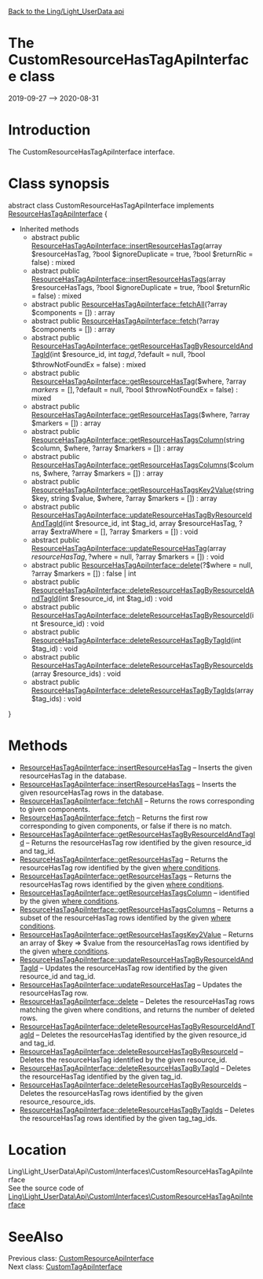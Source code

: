 [Back to the Ling/Light_UserData api](https://github.com/lingtalfi/Light_UserData/blob/master/doc/api/Ling/Light_UserData.md)



The CustomResourceHasTagApiInterface class
================
2019-09-27 --> 2020-08-31






Introduction
============

The CustomResourceHasTagApiInterface interface.



Class synopsis
==============


abstract class <span class="pl-k">CustomResourceHasTagApiInterface</span> implements [ResourceHasTagApiInterface](https://github.com/lingtalfi/Light_UserData/blob/master/doc/api/Ling/Light_UserData/Api/Generated/Interfaces/ResourceHasTagApiInterface.md) {

- Inherited methods
    - abstract public [ResourceHasTagApiInterface::insertResourceHasTag](https://github.com/lingtalfi/Light_UserData/blob/master/doc/api/Ling/Light_UserData/Api/Generated/Interfaces/ResourceHasTagApiInterface/insertResourceHasTag.md)(array $resourceHasTag, ?bool $ignoreDuplicate = true, ?bool $returnRic = false) : mixed
    - abstract public [ResourceHasTagApiInterface::insertResourceHasTags](https://github.com/lingtalfi/Light_UserData/blob/master/doc/api/Ling/Light_UserData/Api/Generated/Interfaces/ResourceHasTagApiInterface/insertResourceHasTags.md)(array $resourceHasTags, ?bool $ignoreDuplicate = true, ?bool $returnRic = false) : mixed
    - abstract public [ResourceHasTagApiInterface::fetchAll](https://github.com/lingtalfi/Light_UserData/blob/master/doc/api/Ling/Light_UserData/Api/Generated/Interfaces/ResourceHasTagApiInterface/fetchAll.md)(?array $components = []) : array
    - abstract public [ResourceHasTagApiInterface::fetch](https://github.com/lingtalfi/Light_UserData/blob/master/doc/api/Ling/Light_UserData/Api/Generated/Interfaces/ResourceHasTagApiInterface/fetch.md)(?array $components = []) : array
    - abstract public [ResourceHasTagApiInterface::getResourceHasTagByResourceIdAndTagId](https://github.com/lingtalfi/Light_UserData/blob/master/doc/api/Ling/Light_UserData/Api/Generated/Interfaces/ResourceHasTagApiInterface/getResourceHasTagByResourceIdAndTagId.md)(int $resource_id, int $tag_id, ?$default = null, ?bool $throwNotFoundEx = false) : mixed
    - abstract public [ResourceHasTagApiInterface::getResourceHasTag](https://github.com/lingtalfi/Light_UserData/blob/master/doc/api/Ling/Light_UserData/Api/Generated/Interfaces/ResourceHasTagApiInterface/getResourceHasTag.md)($where, ?array $markers = [], ?$default = null, ?bool $throwNotFoundEx = false) : mixed
    - abstract public [ResourceHasTagApiInterface::getResourceHasTags](https://github.com/lingtalfi/Light_UserData/blob/master/doc/api/Ling/Light_UserData/Api/Generated/Interfaces/ResourceHasTagApiInterface/getResourceHasTags.md)($where, ?array $markers = []) : array
    - abstract public [ResourceHasTagApiInterface::getResourceHasTagsColumn](https://github.com/lingtalfi/Light_UserData/blob/master/doc/api/Ling/Light_UserData/Api/Generated/Interfaces/ResourceHasTagApiInterface/getResourceHasTagsColumn.md)(string $column, $where, ?array $markers = []) : array
    - abstract public [ResourceHasTagApiInterface::getResourceHasTagsColumns](https://github.com/lingtalfi/Light_UserData/blob/master/doc/api/Ling/Light_UserData/Api/Generated/Interfaces/ResourceHasTagApiInterface/getResourceHasTagsColumns.md)($columns, $where, ?array $markers = []) : array
    - abstract public [ResourceHasTagApiInterface::getResourceHasTagsKey2Value](https://github.com/lingtalfi/Light_UserData/blob/master/doc/api/Ling/Light_UserData/Api/Generated/Interfaces/ResourceHasTagApiInterface/getResourceHasTagsKey2Value.md)(string $key, string $value, $where, ?array $markers = []) : array
    - abstract public [ResourceHasTagApiInterface::updateResourceHasTagByResourceIdAndTagId](https://github.com/lingtalfi/Light_UserData/blob/master/doc/api/Ling/Light_UserData/Api/Generated/Interfaces/ResourceHasTagApiInterface/updateResourceHasTagByResourceIdAndTagId.md)(int $resource_id, int $tag_id, array $resourceHasTag, ?array $extraWhere = [], ?array $markers = []) : void
    - abstract public [ResourceHasTagApiInterface::updateResourceHasTag](https://github.com/lingtalfi/Light_UserData/blob/master/doc/api/Ling/Light_UserData/Api/Generated/Interfaces/ResourceHasTagApiInterface/updateResourceHasTag.md)(array $resourceHasTag, ?$where = null, ?array $markers = []) : void
    - abstract public [ResourceHasTagApiInterface::delete](https://github.com/lingtalfi/Light_UserData/blob/master/doc/api/Ling/Light_UserData/Api/Generated/Interfaces/ResourceHasTagApiInterface/delete.md)(?$where = null, ?array $markers = []) : false | int
    - abstract public [ResourceHasTagApiInterface::deleteResourceHasTagByResourceIdAndTagId](https://github.com/lingtalfi/Light_UserData/blob/master/doc/api/Ling/Light_UserData/Api/Generated/Interfaces/ResourceHasTagApiInterface/deleteResourceHasTagByResourceIdAndTagId.md)(int $resource_id, int $tag_id) : void
    - abstract public [ResourceHasTagApiInterface::deleteResourceHasTagByResourceId](https://github.com/lingtalfi/Light_UserData/blob/master/doc/api/Ling/Light_UserData/Api/Generated/Interfaces/ResourceHasTagApiInterface/deleteResourceHasTagByResourceId.md)(int $resource_id) : void
    - abstract public [ResourceHasTagApiInterface::deleteResourceHasTagByTagId](https://github.com/lingtalfi/Light_UserData/blob/master/doc/api/Ling/Light_UserData/Api/Generated/Interfaces/ResourceHasTagApiInterface/deleteResourceHasTagByTagId.md)(int $tag_id) : void
    - abstract public [ResourceHasTagApiInterface::deleteResourceHasTagByResourceIds](https://github.com/lingtalfi/Light_UserData/blob/master/doc/api/Ling/Light_UserData/Api/Generated/Interfaces/ResourceHasTagApiInterface/deleteResourceHasTagByResourceIds.md)(array $resource_ids) : void
    - abstract public [ResourceHasTagApiInterface::deleteResourceHasTagByTagIds](https://github.com/lingtalfi/Light_UserData/blob/master/doc/api/Ling/Light_UserData/Api/Generated/Interfaces/ResourceHasTagApiInterface/deleteResourceHasTagByTagIds.md)(array $tag_ids) : void

}






Methods
==============

- [ResourceHasTagApiInterface::insertResourceHasTag](https://github.com/lingtalfi/Light_UserData/blob/master/doc/api/Ling/Light_UserData/Api/Generated/Interfaces/ResourceHasTagApiInterface/insertResourceHasTag.md) &ndash; Inserts the given resourceHasTag in the database.
- [ResourceHasTagApiInterface::insertResourceHasTags](https://github.com/lingtalfi/Light_UserData/blob/master/doc/api/Ling/Light_UserData/Api/Generated/Interfaces/ResourceHasTagApiInterface/insertResourceHasTags.md) &ndash; Inserts the given resourceHasTag rows in the database.
- [ResourceHasTagApiInterface::fetchAll](https://github.com/lingtalfi/Light_UserData/blob/master/doc/api/Ling/Light_UserData/Api/Generated/Interfaces/ResourceHasTagApiInterface/fetchAll.md) &ndash; Returns the rows corresponding to given components.
- [ResourceHasTagApiInterface::fetch](https://github.com/lingtalfi/Light_UserData/blob/master/doc/api/Ling/Light_UserData/Api/Generated/Interfaces/ResourceHasTagApiInterface/fetch.md) &ndash; Returns the first row corresponding to given components, or false if there is no match.
- [ResourceHasTagApiInterface::getResourceHasTagByResourceIdAndTagId](https://github.com/lingtalfi/Light_UserData/blob/master/doc/api/Ling/Light_UserData/Api/Generated/Interfaces/ResourceHasTagApiInterface/getResourceHasTagByResourceIdAndTagId.md) &ndash; Returns the resourceHasTag row identified by the given resource_id and tag_id.
- [ResourceHasTagApiInterface::getResourceHasTag](https://github.com/lingtalfi/Light_UserData/blob/master/doc/api/Ling/Light_UserData/Api/Generated/Interfaces/ResourceHasTagApiInterface/getResourceHasTag.md) &ndash; Returns the resourceHasTag row identified by the given [where conditions](https://github.com/lingtalfi/SimplePdoWrapper#the-where-conditions).
- [ResourceHasTagApiInterface::getResourceHasTags](https://github.com/lingtalfi/Light_UserData/blob/master/doc/api/Ling/Light_UserData/Api/Generated/Interfaces/ResourceHasTagApiInterface/getResourceHasTags.md) &ndash; Returns the resourceHasTag rows identified by the given [where conditions](https://github.com/lingtalfi/SimplePdoWrapper#the-where-conditions).
- [ResourceHasTagApiInterface::getResourceHasTagsColumn](https://github.com/lingtalfi/Light_UserData/blob/master/doc/api/Ling/Light_UserData/Api/Generated/Interfaces/ResourceHasTagApiInterface/getResourceHasTagsColumn.md) &ndash; identified by the given [where conditions](https://github.com/lingtalfi/SimplePdoWrapper#the-where-conditions).
- [ResourceHasTagApiInterface::getResourceHasTagsColumns](https://github.com/lingtalfi/Light_UserData/blob/master/doc/api/Ling/Light_UserData/Api/Generated/Interfaces/ResourceHasTagApiInterface/getResourceHasTagsColumns.md) &ndash; Returns a subset of the resourceHasTag rows identified by the given [where conditions](https://github.com/lingtalfi/SimplePdoWrapper#the-where-conditions).
- [ResourceHasTagApiInterface::getResourceHasTagsKey2Value](https://github.com/lingtalfi/Light_UserData/blob/master/doc/api/Ling/Light_UserData/Api/Generated/Interfaces/ResourceHasTagApiInterface/getResourceHasTagsKey2Value.md) &ndash; Returns an array of $key => $value from the resourceHasTag rows identified by the given [where conditions](https://github.com/lingtalfi/SimplePdoWrapper#the-where-conditions).
- [ResourceHasTagApiInterface::updateResourceHasTagByResourceIdAndTagId](https://github.com/lingtalfi/Light_UserData/blob/master/doc/api/Ling/Light_UserData/Api/Generated/Interfaces/ResourceHasTagApiInterface/updateResourceHasTagByResourceIdAndTagId.md) &ndash; Updates the resourceHasTag row identified by the given resource_id and tag_id.
- [ResourceHasTagApiInterface::updateResourceHasTag](https://github.com/lingtalfi/Light_UserData/blob/master/doc/api/Ling/Light_UserData/Api/Generated/Interfaces/ResourceHasTagApiInterface/updateResourceHasTag.md) &ndash; Updates the resourceHasTag row.
- [ResourceHasTagApiInterface::delete](https://github.com/lingtalfi/Light_UserData/blob/master/doc/api/Ling/Light_UserData/Api/Generated/Interfaces/ResourceHasTagApiInterface/delete.md) &ndash; Deletes the resourceHasTag rows matching the given where conditions, and returns the number of deleted rows.
- [ResourceHasTagApiInterface::deleteResourceHasTagByResourceIdAndTagId](https://github.com/lingtalfi/Light_UserData/blob/master/doc/api/Ling/Light_UserData/Api/Generated/Interfaces/ResourceHasTagApiInterface/deleteResourceHasTagByResourceIdAndTagId.md) &ndash; Deletes the resourceHasTag identified by the given resource_id and tag_id.
- [ResourceHasTagApiInterface::deleteResourceHasTagByResourceId](https://github.com/lingtalfi/Light_UserData/blob/master/doc/api/Ling/Light_UserData/Api/Generated/Interfaces/ResourceHasTagApiInterface/deleteResourceHasTagByResourceId.md) &ndash; Deletes the resourceHasTag identified by the given resource_id.
- [ResourceHasTagApiInterface::deleteResourceHasTagByTagId](https://github.com/lingtalfi/Light_UserData/blob/master/doc/api/Ling/Light_UserData/Api/Generated/Interfaces/ResourceHasTagApiInterface/deleteResourceHasTagByTagId.md) &ndash; Deletes the resourceHasTag identified by the given tag_id.
- [ResourceHasTagApiInterface::deleteResourceHasTagByResourceIds](https://github.com/lingtalfi/Light_UserData/blob/master/doc/api/Ling/Light_UserData/Api/Generated/Interfaces/ResourceHasTagApiInterface/deleteResourceHasTagByResourceIds.md) &ndash; Deletes the resourceHasTag rows identified by the given resource_resource_ids.
- [ResourceHasTagApiInterface::deleteResourceHasTagByTagIds](https://github.com/lingtalfi/Light_UserData/blob/master/doc/api/Ling/Light_UserData/Api/Generated/Interfaces/ResourceHasTagApiInterface/deleteResourceHasTagByTagIds.md) &ndash; Deletes the resourceHasTag rows identified by the given tag_tag_ids.





Location
=============
Ling\Light_UserData\Api\Custom\Interfaces\CustomResourceHasTagApiInterface<br>
See the source code of [Ling\Light_UserData\Api\Custom\Interfaces\CustomResourceHasTagApiInterface](https://github.com/lingtalfi/Light_UserData/blob/master/Api/Custom/Interfaces/CustomResourceHasTagApiInterface.php)



SeeAlso
==============
Previous class: [CustomResourceApiInterface](https://github.com/lingtalfi/Light_UserData/blob/master/doc/api/Ling/Light_UserData/Api/Custom/Interfaces/CustomResourceApiInterface.md)<br>Next class: [CustomTagApiInterface](https://github.com/lingtalfi/Light_UserData/blob/master/doc/api/Ling/Light_UserData/Api/Custom/Interfaces/CustomTagApiInterface.md)<br>
